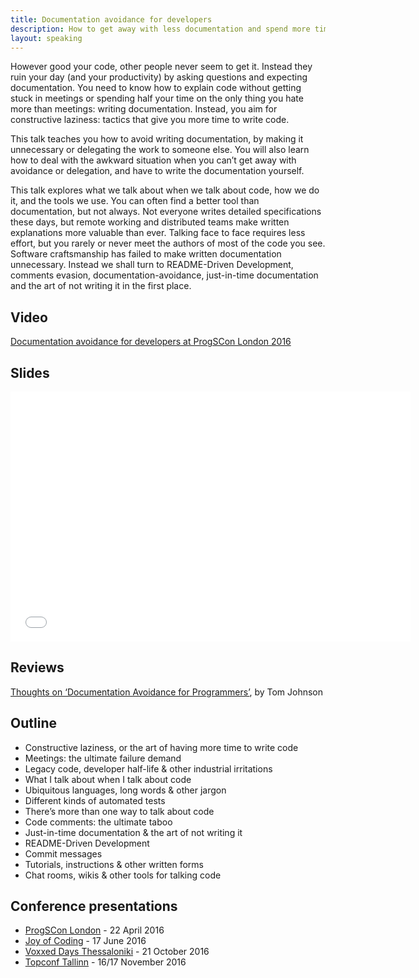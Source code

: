 ```yaml
---
title: Documentation avoidance for developers
description: How to get away with less documentation and spend more time writing code
layout: speaking
---
```


However good your code, other people never seem to get it. Instead they ruin your day (and your productivity) by asking questions and expecting documentation. You need to know how to explain code without getting stuck in meetings or spending half your time on the only thing you hate more than meetings: writing documentation. Instead, you aim for constructive laziness: tactics that give you more time to write code.

This talk teaches you how to avoid writing documentation, by making it unnecessary or delegating the work to someone else.
You will also learn how to deal with the awkward situation when you can’t get away with avoidance or delegation, and have to write the documentation yourself.

This talk explores what we talk about when we talk about code, how we do it, and the tools we use. You can often find a better tool than documentation, but not always. Not everyone writes detailed specifications these days, but remote working and distributed teams make written explanations more valuable than ever. Talking face to face requires less effort, but you rarely or never meet the authors of most of the code you see. Software craftsmanship has failed to make written documentation unnecessary. Instead we shall turn to README-Driven Development, comments evasion, documentation-avoidance, just-in-time documentation and the art of not writing it in the first place.

## Video

[Documentation avoidance for developers at ProgSCon London 2016](https://www.infoq.com/presentations/minimal-code-documentation)


## Slides

<iframe src="//www.slideshare.net/slideshow/embed_code/key/NNWObhEapz69Qy" width="640" height="400" frameborder="0" marginwidth="0" marginheight="0" scrolling="no"></iframe>

## Reviews

[Thoughts on ‘Documentation Avoidance for Programmers’](http://idratherbewriting.com/2016/07/09/programmer-explains-how-to-get-out-of-writing-documentation/), by Tom Johnson

## Outline

* Constructive laziness, or the art of having more time to write code
* Meetings: the ultimate failure demand
* Legacy code, developer half-life & other industrial irritations
* What I talk about when I talk about code
* Ubiquitous languages, long words & other jargon
* Different kinds of automated tests
* There’s more than one way to talk about code
* Code comments: the ultimate taboo
* Just-in-time documentation & the art of not writing it
* README-Driven Development
* Commit messages
* Tutorials, instructions & other written forms
* Chat rooms, wikis & other tools for talking code

## Conference presentations

* [ProgSCon London](http://progscon.co.uk/talks#tlk-peterhiltontalk) - 22 April 2016
* [Joy of Coding](http://joyofcoding.org/) - 17 June 2016
* [Voxxed Days Thessaloniki](https://voxxeddays.com/thessaloniki/) - 21 October 2016
* [Topconf Tallinn](http://topconf.com/tallinn-2016/speaker/peter-hilton/) - 16/17 November 2016
